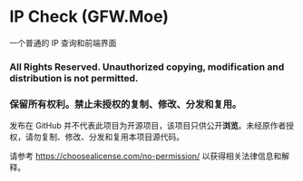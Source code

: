 # IP Check (GFW.Moe)

一个普通的 IP 查询和前端界面

### All Rights Reserved. Unauthorized copying, modification and distribution is not permitted.
### 保留所有权利。禁止未授权的复制、修改、分发和复用。

发布在 GitHub 并不代表此项目为开源项目，该项目只供公开**浏览**。未经原作者授权，请勿复制、修改、分发和复用本项目源代码。

请参考 https://choosealicense.com/no-permission/ 以获得相关法律信息和解释。